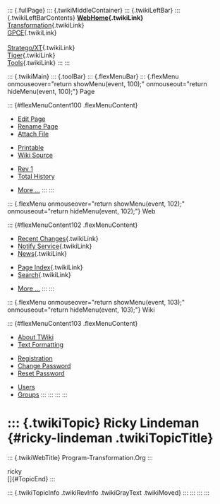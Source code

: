 ::: {.fullPage}
::: {.twikiMiddleContainer}
::: {.twikiLeftBar}
::: {.twikiLeftBarContents}
**[WebHome](WebHome){.twikiLink}**\
[Transformation](../Transform/WebHome){.twikiLink}\
[GPCE](../Gpce/WebHome){.twikiLink}\
\
[Stratego/XT](../Stratego/WebHome){.twikiLink}\
[Tiger](../Tiger/WebHome){.twikiLink}\
[Tools](../Tools/WebHome){.twikiLink}
:::
:::

::: {.twikiMain}
::: {.toolBar}
::: {.flexMenuBar}
::: {.flexMenu onmouseover="return showMenu(event, 100);" onmouseout="return hideMenu(event, 100);"}
Page

::: {#flexMenuContent100 .flexMenuContent}
-   [Edit
    Page](http://www.program-transformation.org/edit/Main/RickyLindeman?t=1536826904)
-   [Rename
    Page](http://www.program-transformation.org/rename/Main/RickyLindeman)
-   [Attach
    File](http://www.program-transformation.org/attach/Main/RickyLindeman)

<!-- -->

-   [Printable](http://www.program-transformation.org/view/Main/RickyLindeman?skin=print.pattern)
-   [Wiki
    Source](http://www.program-transformation.org/view/Main/RickyLindeman?skin=text&raw=on&contenttype=text/plain)

<!-- -->

-   [Rev
    1](http://www.program-transformation.org/view/Main/RickyLindeman?rev=1.1)
-   [Total
    History](http://www.program-transformation.org/rdiff/Main/RickyLindeman)

<!-- -->

-   [More
    \...](http://www.program-transformation.org/oops/Main/RickyLindeman?template=oopsmore&param1=1.1&param2=1.1)
:::
:::

::: {.flexMenu onmouseover="return showMenu(event, 102);" onmouseout="return hideMenu(event, 102);"}
Web

::: {#flexMenuContent102 .flexMenuContent}
-   [Recent Changes](WebChanges){.twikiLink}
-   [Notify Service](WebNotify){.twikiLink}
-   [News](WebNews){.twikiLink}

<!-- -->

-   [Page Index](WebIndex){.twikiLink}
-   [Search](WebSearch){.twikiLink}

<!-- -->

-   [More
    \...](http://www.program-transformation.org/oops/Main/RickyLindeman?template=oopsmore&param1=1.1&param2=1.1)
:::
:::

::: {.flexMenu onmouseover="return showMenu(event, 103);" onmouseout="return hideMenu(event, 103);"}
Wiki

::: {#flexMenuContent103 .flexMenuContent}
-   [About
    TWiki](http://www.program-transformation.org/view/TWiki/WebHome)
-   [Text
    Formatting](http://www.program-transformation.org/view/TWiki/TextFormattingRules)

<!-- -->

-   [Registration](http://www.program-transformation.org/view/TWiki/TWikiRegistration)
-   [Change
    Password](http://www.program-transformation.org/view/TWiki/ChangePassword)
-   [Reset
    Password](http://www.program-transformation.org/view/TWiki/ResetPassword)

<!-- -->

-   [Users](http://www.program-transformation.org/view/Main/TWikiUsers)
-   [Groups](http://www.program-transformation.org/view/Main/TWikiGroups)
:::
:::
:::
:::

::: {.twikiTopic}
Ricky Lindeman {#ricky-lindeman .twikiTopicTitle}
==============

::: {.twikiWebTitle}
Program-Transformation.Org
:::

ricky\
[]{#TopicEnd}
:::

::: {.twikiTopicInfo .twikiRevInfo .twikiGrayText .twikiMoved}
:::
:::
:::
:::
